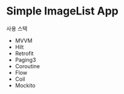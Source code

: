 # Simple ImageList App
사용 스택
* MVVM
* Hilt
* Retrofit
* Paging3
* Coroutine
* Flow
* Coil
* Mockito


